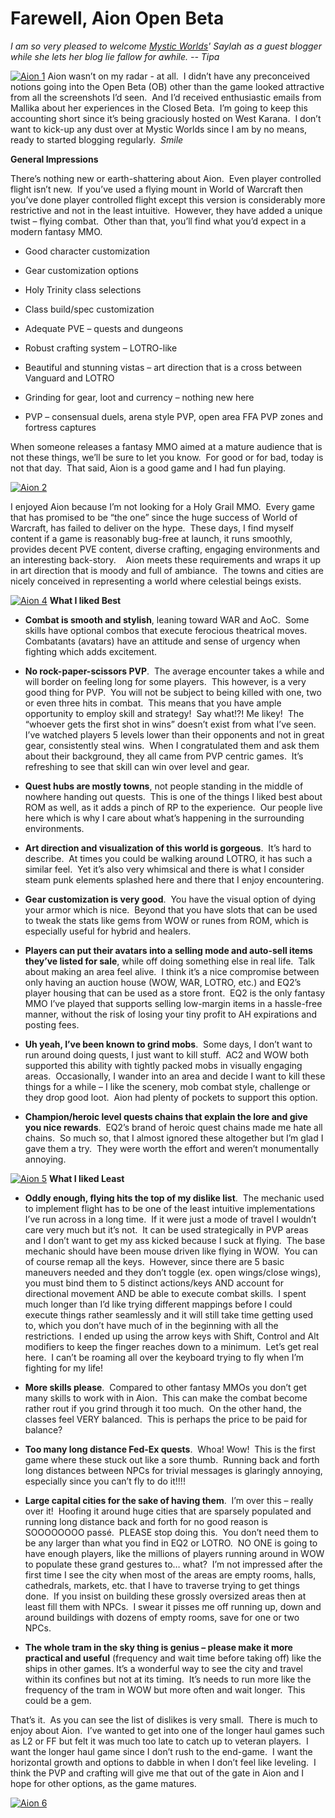 # Farewell, Aion Open Beta

*I am so very pleased to welcome [Mystic Worlds](http://notadiary.typepad.com/mysticworlds/)' Saylah as a guest blogger while she lets her blog lie fallow for awhile. -- Tipa*

[![Aion 1](../uploads/2009/09/Aion-1-479x307.jpg "Aion 1")](../uploads/2009/09/Aion-1.jpg)
Aion wasn’t on my radar - at all.  I didn’t have any preconceived notions going into the Open Beta (OB) other than the game looked attractive from all the screenshots I’d seen.  And I’d received enthusiastic emails from Mallika about her experiences in the Closed Beta.  I’m going to keep this accounting short since it’s being graciously hosted on West Karana.  I don’t want to kick-up any dust over at Mystic Worlds since I am by no means, ready to started blogging regularly.  *Smile*

**General Impressions**

There’s nothing new or earth-shattering about Aion.  Even player controlled flight isn’t new.  If you’ve used a flying mount in World of Warcraft then you’ve done player controlled flight except this version is considerably more restrictive and not in the least intuitive.  However, they have added a unique twist – flying combat.  Other than that, you’ll find what you’d expect in a modern fantasy MMO.

 * Good character customization

 * Gear customization options

 * Holy Trinity class selections

 * Class build/spec customization

 * Adequate PVE – quests and dungeons

 * Robust crafting system – LOTRO-like

 * Beautiful and stunning vistas – art direction that is a cross between Vanguard and LOTRO

 * Grinding for gear, loot and currency – nothing new here

 * PVP – consensual duels, arena style PVP, open area FFA PVP zones and fortress captures



When someone releases a fantasy MMO aimed at a mature audience that is not these things, we’ll be sure to let you know.  For good or for bad, today is not that day.  That said, Aion is a good game and I had fun playing.

[![Aion 2](../uploads/2009/09/Aion-2-453x480.jpg "Aion 2")](../uploads/2009/09/Aion-2.jpg)

I enjoyed Aion because I’m not looking for a Holy Grail MMO.  Every game that has promised to be “the one” since the huge success of World of Warcraft, has failed to deliver on the hype.  These days, I find myself content if a game is reasonably bug-free at launch, it runs smoothly, provides decent PVE content, diverse crafting, engaging environments and an interesting back-story.    Aion meets these requirements and wraps it up in art direction that is moody and full of ambiance.  The towns and cities are nicely conceived in representing a world where celestial beings exists.

[![Aion 4](../uploads/2009/09/Aion-4-425x479.jpg "Aion 4")](../uploads/2009/09/Aion-4.jpg)
**What I liked Best**

 * **Combat is smooth and stylish**, leaning toward WAR and AoC.  Some skills have optional combos that execute ferocious theatrical moves.  Combatants (avatars) have an attitude and sense of urgency when fighting which adds excitement.

 * **No rock-paper-scissors PVP**.  The average encounter takes a while and will border on feeling long for some players.  This however, is a very good thing for PVP.  You will not be subject to being killed with one, two or even three hits in combat.  This means that you have ample opportunity to employ skill and strategy!  Say what!?! Me likey!  The “whoever gets the first shot in wins” doesn’t exist from what I’ve seen.  I’ve watched players 5 levels lower than their opponents and not in great gear, consistently steal wins.  When I congratulated them and ask them about their background, they all came from PVP centric games.  It’s refreshing to see that skill can win over level and gear.

 * **Quest hubs are mostly towns**, not people standing in the middle of nowhere handing out quests.  This is one of the things I liked best about ROM as well, as it adds a pinch of RP to the experience.  Our people live here which is why I care about what’s happening in the surrounding environments.

 * **Art direction and visualization of this world is gorgeous**.  It’s hard to describe.  At times you could be walking around LOTRO, it has such a similar feel.  Yet it’s also very whimsical and there is what I consider steam punk elements splashed here and there that I enjoy encountering.

 * **Gear customization is very good**.  You have the visual option of dying your armor which is nice.  Beyond that you have slots that can be used to tweak the stats like gems from WOW or runes from ROM, which is especially useful for hybrid and healers.

 * **Players can put their avatars into a selling mode and auto-sell items they’ve listed for sale**, while off doing something else in real life.  Talk about making an area feel alive.  I think it’s a nice compromise between only having an auction house (WOW, WAR, LOTRO, etc.) and EQ2’s player housing that can be used as a store front.  EQ2 is the only fantasy MMO I’ve played that supports selling low-margin items in a hassle-free manner, without the risk of losing your tiny profit to AH expirations and posting fees.

 * **Uh yeah, I’ve been known to grind mobs**.  Some days, I don’t want to run around doing quests, I just want to kill stuff.  AC2 and WOW both supported this ability with tightly packed mobs in visually engaging areas.  Occasionally, I wander into an area and decide I want to kill these things for a while – I like the scenery, mob combat style, challenge or they drop good loot.  Aion had plenty of pockets to support this option.

 * **Champion/heroic level quests chains that explain the lore and give you nice rewards**.  EQ2’s brand of heroic quest chains made me hate all chains.  So much so, that I almost ignored these altogether but I’m glad I gave them a try.  They were worth the effort and weren’t monumentally annoying.



[![Aion 5](../uploads/2009/09/Aion-5-457x480.jpg "Aion 5")](../uploads/2009/09/Aion-5.jpg)
**What I liked Least**

 * **Oddly enough, flying hits the top of my dislike list**.  The mechanic used to implement flight has to be one of the least intuitive implementations I’ve run across in a long time.  If it were just a mode of travel I wouldn’t care very much but it’s not.  It can be used strategically in PVP areas and I don’t want to get my ass kicked because I suck at flying.  The base mechanic should have been mouse driven like flying in WOW.  You can of course remap all the keys.  However, since there are 5 basic maneuvers needed and they don’t toggle (ex. open wings/close wings), you must bind them to 5 distinct actions/keys AND account for directional movement AND be able to execute combat skills.  I spent much longer than I’d like trying different mappings before I could execute things rather seamlessly and it will still take time getting used to, which you don’t have much of in the beginning with all the restrictions.  I ended up using the arrow keys with Shift, Control and Alt modifiers to keep the finger reaches down to a minimum.  Let’s get real here.  I can’t be roaming all over the keyboard trying to fly when I’m fighting for my life!

 * **More skills please**.  Compared to other fantasy MMOs you don’t get many skills to work with in Aion.  This can make the combat become rather rout if you grind through it too much.  On the other hand, the classes feel VERY balanced.  This is perhaps the price to be paid for balance?

 * **Too many long distance Fed-Ex quests**.  Whoa! Wow!  This is the first game where these stuck out like a sore thumb.  Running back and forth long distances between NPCs for trivial messages is glaringly annoying, especially since you can’t fly to do it!!!!

 * **Large capital cities for the sake of having them**.  I’m over this – really over it!  Hoofing it around huge cities that are sparsely populated and running long distance back and forth for no good reason is SOOOOOOOO passé.  PLEASE stop doing this.  You don’t need them to be any larger than what you find in EQ2 or LOTRO.  NO ONE is going to have enough players, like the millions of players running around in WOW to populate these grand gestures to… what?  I’m not impressed after the first time I see the city when most of the areas are empty rooms, halls, cathedrals, markets, etc. that I have to traverse trying to get things done.  If you insist on building these grossly oversized areas then at least fill them with NPCs.  I swear it pisses me off running up, down and around buildings with dozens of empty rooms, save for one or two NPCs.

 * **The whole tram in the sky thing is genius – please make it more practical and useful** (frequency and wait time before taking off) like the ships in other games. It’s a wonderful way to see the city and travel within its confines but not at its timing.  It’s needs to run more like the frequency of the tram in WOW but more often and wait longer.  This could be a gem.



That’s it.  As you can see the list of dislikes is very small.  There is much to enjoy about Aion.  I’ve wanted to get into one of the longer haul games such as L2 or FF but felt it was much too late to catch up to veteran players.  I want the longer haul game since I don’t rush to the end-game.  I want the horizontal growth and options to dabble in when I don’t feel like leveling.  I think the PVP and crafting will give me that out of the gate in Aion and I hope for other options, as the game matures.

[![Aion 6](../uploads/2009/09/Aion-6-480x385.jpg "Aion 6")](../uploads/2009/09/Aion-6.jpg)
